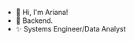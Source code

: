 - 👋 Hi, I'm Ariana!
- 🌱 Backend.
- ✨ Systems Engineer/Data Analyst


<!---
ari0707/ari0707 is a ✨ special ✨ repository because its `README.md` (this file) appears on your GitHub profile.
You can click the Preview link to take a look at your changes.
--->
